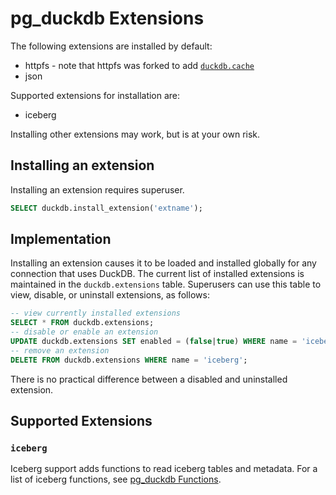 # pg_duckdb Extensions

The following extensions are installed by default:

* httpfs - note that httpfs was forked to add [`duckdb.cache`](functions.md#cache)
* json

Supported extensions for installation are:

* iceberg

Installing other extensions may work, but is at your own risk.

## Installing an extension

Installing an extension requires superuser.

```sql
SELECT duckdb.install_extension('extname');
```

## Implementation

Installing an extension causes it to be loaded and installed globally for any connection that uses DuckDB. The current list of installed extensions is maintained in the `duckdb.extensions` table. Superusers can use this table to view, disable, or uninstall extensions, as follows:

```sql
-- view currently installed extensions
SELECT * FROM duckdb.extensions;
-- disable or enable an extension
UPDATE duckdb.extensions SET enabled = (false|true) WHERE name = 'iceberg';
-- remove an extension
DELETE FROM duckdb.extensions WHERE name = 'iceberg';
```

There is no practical difference between a disabled and uninstalled extension.

## Supported Extensions

### `iceberg`

Iceberg support adds functions to read iceberg tables and metadata. For a list of iceberg functions, see [pg_duckdb Functions](functions.md).
